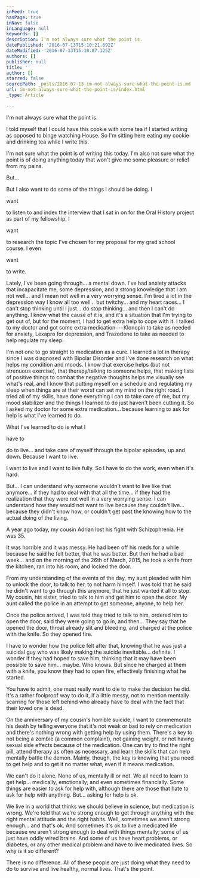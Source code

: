 ```yaml
---
inFeed: true
hasPage: true
inNav: false
inLanguage: null
keywords: []
description: I'm not always sure what the point is.
datePublished: '2016-07-13T15:10:21.692Z'
dateModified: '2016-07-13T15:10:07.125Z'
authors: []
publisher: null
title: ''
author: []
starred: false
sourcePath: _posts/2016-07-13-im-not-always-sure-what-the-point-is.md
url: im-not-always-sure-what-the-point-is/index.html
_type: Article

---
```

I'm not always sure what the point is.

I told myself that I could have this cookie with some tea if I started writing as opposed to binge watching House. So I'm sitting here eating my cookie and drinking tea while I write this.

I'm not sure what the point is of writing this today. I'm also not sure what the point is of doing anything today that won't give me some pleasure or relief from my pains.

But...

But I also want to do some of the things I should be doing. I

want

to listen to and index the interview that I sat in on for the Oral History project as part of my fellowship. I

want

to research the topic I've chosen for my proposal for my grad school course. I even

want

to write.

Lately, I've been going through... a mental down. I've had anxiety attacks that incapacitate me, some depression, and a strong knowledge that I am not well... and I mean not well in a very worrying sense. I'm tired a lot in the depression way I know all too well... but twitchy... and my heart races... I can't stop thinking until I just... do stop thinking... and then I can't do anything. I know what the cause of it is, and it's a situation that I'm trying to get out of, but for the moment, I had to get extra help to cope with it. I talked to my doctor and got some extra medication --- Klonopin to take as needed for anxiety, Lexapro for depression, and Trazodone to take as needed to help regulate my sleep.

I'm not one to go straight to medication as a cure. I learned a lot in therapy since I was diagnosed with Bipolar Disorder and I've done research on what helps my condition and moods. I know that exercise helps (but not strenuous exercise), that therapy/talking to someone helps, that making lists of positive things to combat the negative thoughts helps me visually see what's real, and I know that putting myself on a schedule and regulating my sleep when things are at their worst can set my mind on the right road. I tried all of my skills, have done everything I can to take care of me, but my mood stabilizer and the things I learned to do just haven't been cutting it. So I asked my doctor for some extra medication... because learning to ask for help is what I've learned to do.

What I've learned to do is what I

have to

do to live... and take care of myself through the bipolar episodes, up and down. Because I want to live.

I want to live and I want to live fully. So I have to do the work, even when it's hard.

But... I can understand why someone wouldn't want to live like that anymore... if they had to deal with that all the time... if they had the realization that they were not well in a very worrying sense. I can understand how they would not want to live because they couldn't live... because they didn't know how, or couldn't get past the knowing how to the actual doing of the living.

A year ago today, my cousin Adrian lost his fight with Schizophrenia. He was 35\.

It was horrible and it was messy. He had been off his meds for a while because he said he felt better, that he was better. But then he had a bad week... and on the morning of the 26th of March, 2015, he took a knife from the kitchen, ran into his room, and locked the door.

From my understanding of the events of the day, my aunt pleaded with him to unlock the door, to talk to her, to not harm himself. I was told that he said he didn't want to go through this anymore, that he just wanted it all to stop. My cousin, his sister, tried to talk to him and get him to open the door. My aunt called the police in an attempt to get someone, anyone, to help her.

Once the police arrived, I was told they tried to talk to him, ordered him to open the door, said they were going to go in, and then... They say that he opened the door, throat already slit and bleeding, and charged at the police with the knife. So they opened fire.

I have to wonder how the police felt after that, knowing that he was just a suicidal guy who was likely making the suicide inevitable... definite. I wonder if they had hoped to save him, thinking that it may have been possible to save him... maybe. Who knows. But since he charged at them with a knife, you know they had to open fire, effectively finishing what he started.

You have to admit, one must really want to die to make the decision he did. It's a rather foolproof way to do it, if a little messy, not to mention mentally scarring for those left behind who already have to deal with the fact that their loved one is dead.

On the anniversary of my cousin's horrible suicide, I want to commemorate his death by telling everyone that it's not weak or bad to rely on medication and there's nothing wrong with getting help by using them. There's a key to not being a zombie (a common complaint), not gaining weight, or not having sexual side effects because of the medication. One can try to find the right pill, attend therapy as often as necessary, and learn the skills that can help mentally battle the demon. Mainly, though, the key is knowing that you need to get help and to get it no matter what, even if it means medication.

We can't do it alone. None of us, mentally ill or not. We all need to learn to get help... medically, emotionally, and even sometimes financially. Some things are easier to ask for help with, although there are those that hate to ask for help with anything. But... asking for help is ok.

We live in a world that thinks we should believe in science, but medication is wrong. We're told that we're strong enough to get through anything with the right mental attitude and the right habits. Well, sometimes we aren't strong enough... and that's ok. And sometimes it's ok to live a medicated life because we aren't strong enough to deal with things mentally; some of us just have oddly wired brains. And some of us have heart problems, or diabetes, or any other medical problem and have to live medicated lives. So why is it so different?

There is no difference. All of these people are just doing what they need to do to survive and live healthy, normal lives. That's the point.